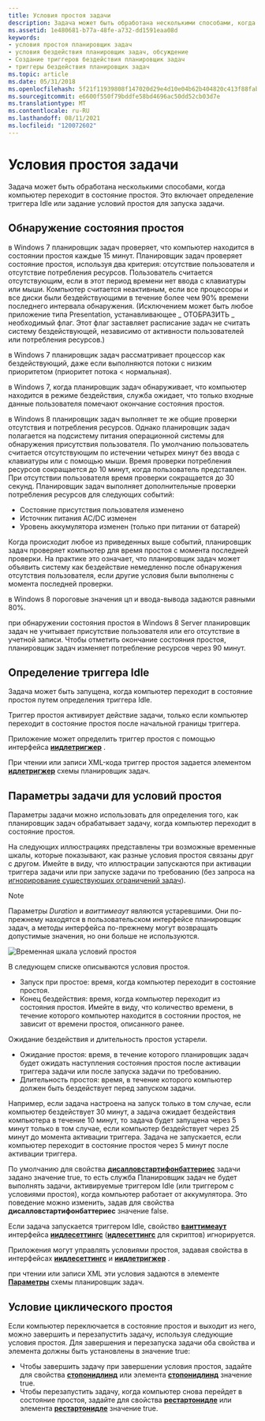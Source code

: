 ```yaml
---
title: Условия простоя задачи
description: Задача может быть обработана несколькими способами, когда компьютер переходит в состояние простоя. Это включает определение триггера Idle или задание условий простоя для запуска задачи.
ms.assetid: 1e480681-b77a-48fe-a732-dd1591eaa08d
keywords:
- условия простоя планировщик задач
- условия бездействия планировщик задач, обсуждение
- Создание триггеров бездействия планировщик задач
- триггеры бездействия планировщик задач
ms.topic: article
ms.date: 05/31/2018
ms.openlocfilehash: 5f21f11939808f147020d29e4d10e04b62b404820c413f88fab3bafe2654d6d7
ms.sourcegitcommit: e6600f550f79bddfe58bd4696ac50dd52cb03d7e
ms.translationtype: MT
ms.contentlocale: ru-RU
ms.lasthandoff: 08/11/2021
ms.locfileid: "120072602"
---
```

# <a name="task-idle-conditions"></a>Условия простоя задачи

Задача может быть обработана несколькими способами, когда компьютер переходит в состояние простоя. Это включает определение триггера Idle или задание условий простоя для запуска задачи.

## <a name="detecting-the-idle-state"></a>Обнаружение состояния простоя

в Windows 7 планировщик задач проверяет, что компьютер находится в состоянии простоя каждые 15 минут. Планировщик задач проверяет состояние простоя, используя два критерия: отсутствие пользователя и отсутствие потребления ресурсов. Пользователь считается отсутствующим, если в этот период времени нет ввода с клавиатуры или мыши. Компьютер считается неактивным, если все процессоры и все диски были бездействующими в течение более чем 90% времени последнего интервала обнаружения. (Исключением может быть любое приложение типа Presentation, устанавливающее \_ ОТОБРАЗИТЬ \_ необходимый флаг. Этот флаг заставляет расписание задач не считать систему бездействующей, независимо от активности пользователей или потребления ресурсов.)

в Windows 7 планировщик задач рассматривает процессор как бездействующий, даже если выполняются потоки с низким приоритетом (приоритет потока < нормальная).

в Windows 7, когда планировщик задач обнаруживает, что компьютер находится в режиме бездействия, служба ожидает, что только входные данные пользователя помечают окончание состояния простоя.

в Windows 8 планировщик задач выполняет те же общие проверки отсутствия и потребления ресурсов. Однако планировщик задач полагается на подсистему питания операционной системы для обнаружения присутствия пользователя. По умолчанию пользователь считается отсутствующим по истечении четырех минут без ввода с клавиатуры или с помощью мыши. Время проверки потребления ресурсов сокращается до 10 минут, когда пользователь представлен. При отсутствии пользователя время проверки сокращается до 30 секунд. Планировщик задач выполняет дополнительные проверки потребления ресурсов для следующих событий:

-   Состояние присутствия пользователя изменено
-   Источник питания AC/DC изменен
-   Уровень аккумулятора изменен (только при питании от батарей)

Когда происходит любое из приведенных выше событий, планировщик задач проверяет компьютер для время простоя с момента последней проверки. На практике это означает, что планировщик задач может объявить систему как бездействие немедленно после обнаружения отсутствия пользователя, если другие условия были выполнены с момента последней проверки.

в Windows 8 пороговые значения цп и ввода-вывода задаются равными 80%.

при обнаружении состояния простоя в Windows 8 Server планировщик задач не учитывает присутствие пользователя или его отсутствие в учетной записи. Чтобы отметить окончание состояния простоя, планировщик задач изменяет потребление ресурсов через 90 минут.

## <a name="defining-an-idle-trigger"></a>Определение триггера Idle

Задача может быть запущена, когда компьютер переходит в состояние простоя путем определения триггера Idle.

Триггер простоя активирует действие задачи, только если компьютер переходит в состояние простоя после начальной границы триггера.

Приложение может определить триггер простоя с помощью интерфейса [**иидлетригжер**](/windows/win32/api/taskschd/nn-taskschd-iidletrigger) .

При чтении или записи XML-кода триггер простоя задается элементом [**идлетригжер**](taskschedulerschema-idletrigger-triggergroup-element.md) схемы планировщик задач.

## <a name="task-settings-for-idle-conditions"></a>Параметры задачи для условий простоя

Параметры задачи можно использовать для определения того, как планировщик задач обрабатывает задачу, когда компьютер переходит в состояние простоя.

На следующих иллюстрациях представлены три возможные временные шкалы, которые показывают, как разные условия простоя связаны друг с другом. Имейте в виду, что иллюстрации запускаются при активации триггера задачи или при запуске задачи по требованию (без запроса на [игнорирование существующих ограничений задач](/windows/win32/api/taskschd/ne-taskschd-task_run_flags)).

> [!NOTE]
> Параметры *Duration* и *ваиттимеаут* являются устаревшими. Они по-прежнему находятся в пользовательском интерфейсе планировщик задач, а методы интерфейса по-прежнему могут возвращать допустимые значения, но они больше не используются.

![Временная шкала условий простоя](images/idle-conditions2.png)

В следующем списке описываются условия простоя.
- Запуск при простое: время, когда компьютер переходит в состояние простоя.
- Конец бездействия: время, когда компьютер переходит из состояния простоя. Имейте в виду, что количество времени, в течение которого компьютер находится в состоянии простоя, не зависит от времени простоя, описанного ранее.

Ожидание бездействия и длительность простоя устарели.
- Ожидание простоя: время, в течение которого планировщик задач будет ожидать наступления состояния простоя после активации триггера задачи или после запуска задачи по требованию.
- Длительность простоя: время, в течение которого компьютер должен быть бездействует перед запуском задачи.

Например, если задача настроена на запуск только в том случае, если компьютер бездействует 30 минут, а задача ожидает бездействия компьютера в течение 10 минут, то задача будет запущена через 5 минут только в том случае, если компьютер бездействует через 25 минут до момента активации триггера. Задача не запускается, если компьютер переходит в состояние простоя через 5 минут после активации триггера.

По умолчанию для свойства [**дисалловстартифонбаттериес**](/windows/desktop/api/taskschd/nf-taskschd-itasksettings-get_disallowstartifonbatteries) задачи задано значение true, то есть служба Планировщик задач не будет выполнять задачи, активируемые триггером Idle (или триггером с условиями простоя), когда компьютер работает от аккумулятора. Это поведение можно изменить, задав для свойства **дисалловстартифонбаттериес** значение false.

Если задача запускается триггером Idle, свойство [**ваиттимеаут**](/windows/desktop/api/taskschd/nf-taskschd-iidlesettings-get_waittimeout) интерфейса [**иидлесеттингс**](/windows/desktop/api/taskschd/nn-taskschd-iidlesettings) ([**идлесеттингс**](idlesettings.md) для скриптов) игнорируется.

Приложения могут управлять условиями простоя, задавая свойства в интерфейсах [**иидлесеттингс**](/windows/desktop/api/taskschd/nn-taskschd-iidlesettings) и [**иидлетригжер**](/windows/win32/api/taskschd/nn-taskschd-iidletrigger) .

при чтении или записи XML эти условия задаются в элементе [**Параметры**](taskschedulerschema-settings-tasktype-element.md) схемы планировщик задач.

## <a name="cycling-idle-condition"></a>Условие циклического простоя

Если компьютер переключается в состояние простоя и выходит из него, можно завершить и перезапустить задачу, используя следующие условия простоя. Для завершения и перезапуска задачи оба свойства и элемента должны быть установлены в значение true:

-   Чтобы завершить задачу при завершении условия простоя, задайте для свойства [**стопонидлинд**](/windows/desktop/api/taskschd/nf-taskschd-iidlesettings-get_stoponidleend) или элемента [**стопонидлинд**](taskschedulerschema-terminateonidleend-idlesettingstype-element.md) значение true.
-   Чтобы перезапустить задачу, когда компьютер снова перейдет в состояние простоя, задайте для свойства [**рестартонидле**](/windows/desktop/api/taskschd/nf-taskschd-iidlesettings-get_restartonidle) или элемента [**рестартонидле**](taskschedulerschema-restartonidle-idlesettingstype-element.md) значение true.
